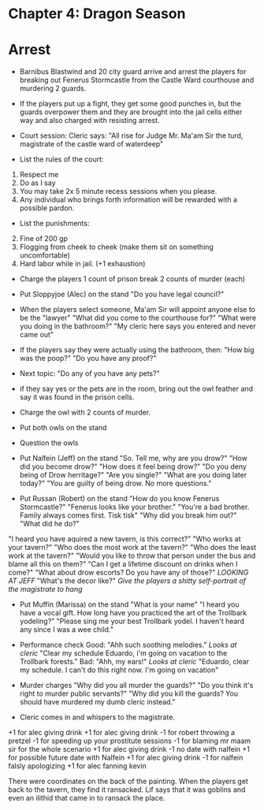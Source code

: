 # Chapter 4: Dragon Season

# Arrest

* Barnibus Blastwind and 20 city guard arrive and arrest the players for breaking out Fenerus Stormcastle from the Castle Ward courthouse and murdering 2 guards.
* If the players put up a fight, they get some good punches in, but the guards overpower them and they are brought into the jail cells either way and also charged with resisting arrest.

* Court session:
Cleric says: "All rise for Judge Mr. Ma'am Sir the turd, magistrate of the castle ward of waterdeep"

* List the rules of the court:
1. Respect me
2. Do as I say
3. You may take 2x 5 minute recess sessions when you please.
4. Any individual who brings forth information will be rewarded with a possible pardon.

* List the punishments:
2. Fine of 200 gp
1. Flogging from cheek to cheek (make them sit on something uncomfortable)
3. Hard labor while in jail. (+1 exhaustion)

* Charge the players
1 count of prison break
2 counts of murder (each)

* Put Sloppyjoe (Alec) on the stand
"Do you have legal council?"
* When the players select someone, Ma'am Sir will appoint anyone else to be the "lawyer"
"What did you come to the courthouse for?"
"What were you doing in the bathroom?"
"My cleric here says you entered and never came out"
* If the players say they were actually using the bathroom, then:
"How big was the poop?"
"Do you have any proof?"

* Next topic:
"Do any of you have any pets?"
* if they say yes or the pets are in the room, bring out the owl feather and say it was found in the prison cells.
* Charge the owl with 2 counts of murder.
* Put both owls on the stand
* Question the owls

* Put Nalfein (Jeff) on the stand
"So. Tell me, why are you drow?"
"How did you become drow?"
"How does it feel being drow?"
"Do you deny being of Drow herritage?"
"Are you single?"
"What are you doing later today?"
"You are guilty of being drow. No more questions."

* Put Russan (Robert) on the stand
"How do you know Fenerus Stormcastle?"
"Fenerus looks like your brother."
"You're a bad brother. Family always comes first. Tisk tisk"
"Why did you break him out?"
"What did he do?"

"I heard you have aquired a new tavern, is this correct?"
"Who works at your tavern?"
"Who does the most work at the tavern?"
"Who does the least work at the tavern?"
"Would you like to throw that person under the bus and blame all this on them?"
"Can I get a lifetime discount on drinks when I come?"
"What about drow escorts? Do you have any of those?" *LOOKING AT JEFF*
"What's the decor like?" *Give the players a shitty self-portrait of the magistrate to hang*

* Put Muffin (Marissa) on the stand
"What is your name"
"I heard you have a vocal gift. How long have you practiced the art of the Trollbark yodeling?"
"Please sing me your best Trollbark yodel. I haven't heard any since I was a wee child."
* Performance check
Good: "Ahh such soothing melodies." *Looks at cleric* "Clear my schedule Eduardo, i'm going on vacation to the Trollbark forests."
Bad: "Ahh, my ears!" *Looks at cleric* "Eduardo, clear my schedule. I can't do this right now. I'm going on vacation"

* Murder charges
"Why did you all murder the guards?"
"Do you think it's right to murder public servants?"
"Why did you kill the guards? You should have murdered my dumb cleric instead."

* Cleric comes in and whispers to the magistrate.

+1 for alec giving drink
+1 for alec giving drink
-1 for robert throwing a pretzel
-1 for speeding up your prostitute sessions
-1 for blaming mr maam sir for the whole scenario
+1 for alec giving drink
-1 no date with nalfein
+1 for possible future date with Nalfein
+1 for alec giving drink
-1 for nalfein falsly apologizing
+1 for alec fanning kevin

There were coordinates on the back of the painting.
When the players get back to the tavern, they find it ransacked.
Lif says that it was goblins and even an ilithid that came in to ransack the place.
